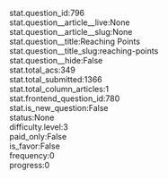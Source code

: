 stat.question_id:796  
stat.question__article__live:None  
stat.question__article__slug:None  
stat.question__title:Reaching Points  
stat.question__title_slug:reaching-points  
stat.question__hide:False  
stat.total_acs:349  
stat.total_submitted:1366  
stat.total_column_articles:1  
stat.frontend_question_id:780  
stat.is_new_question:False  
status:None  
difficulty.level:3  
paid_only:False  
is_favor:False  
frequency:0  
progress:0  
